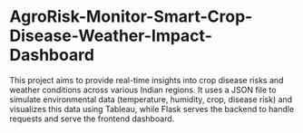 # AgroRisk-Monitor-Smart-Crop-Disease-Weather-Impact-Dashboard
This project aims to provide real-time insights into crop disease risks and weather conditions across various Indian regions. It uses a JSON file to simulate environmental data (temperature, humidity, crop, disease risk) and visualizes this data using Tableau, while Flask serves the backend to handle requests and serve the frontend dashboard.
